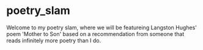 # poetry_slam
Welcome to my poetry slam, where we will be featureing Langston Hughes' poem 'Mother to Son' based on a recommendation from someone that reads infinitely more poetry than I do.


